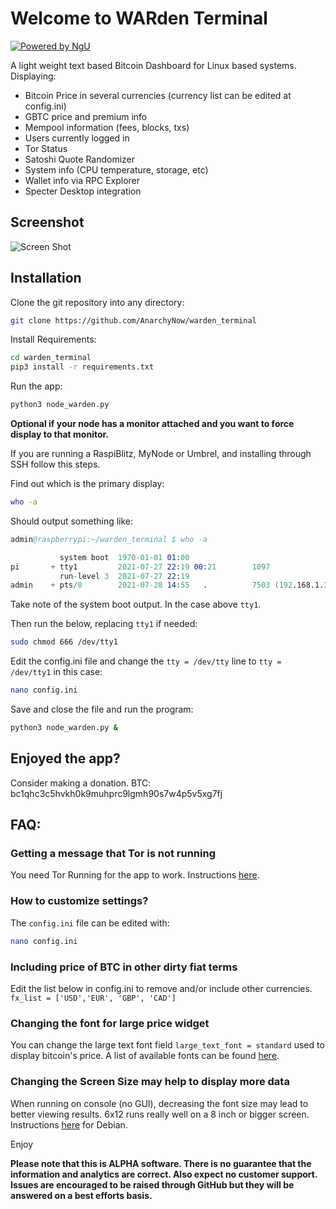 # Welcome to WARden Terminal

[![Powered by NgU](https://img.shields.io/badge/Powered%20by-NGU%20Technology-orange.svg)](https://bitcoin.org)

A light weight text based Bitcoin Dashboard for Linux based systems.
Displaying:

- Bitcoin Price in several currencies (currency list can be edited at config.ini)
- GBTC price and premium info
- Mempool information (fees, blocks, txs)
- Users currently logged in
- Tor Status
- Satoshi Quote Randomizer
- System info (CPU temperature, storage, etc)
- Wallet info via RPC Explorer
- Specter Desktop integration

## Screenshot

![Screen Shot](https://github.com/AnarchyNow/warden_terminal/static/images/Screen_Shot.jpeg)


## Installation

Clone the git repository into any directory:

```bash
git clone https://github.com/AnarchyNow/warden_terminal 
```

Install Requirements:

```bash
cd warden_terminal
pip3 install -r requirements.txt
```

Run the app:

```bash
python3 node_warden.py
```

**Optional if your node has a monitor attached and you want to force display to that monitor.**

If you are running a RaspiBlitz, MyNode or Umbrel, and installing through SSH follow this steps.

Find out which is the primary display:

```bash
who -a
```

Should output something like:

```s
admin@raspberrypi:~/warden_terminal $ who -a

           system boot  1970-01-01 01:00
pi       + tty1         2021-07-27 22:19 00:21        1097
           run-level 3  2021-07-27 22:19
admin    + pts/0        2021-07-28 14:55   .          7503 (192.168.1.123)
```

Take note of the system boot output. In the case above `tty1`.

Then run the below, replacing `tty1` if needed:

```bash
sudo chmod 666 /dev/tty1
```

Edit the config.ini file and change the `tty = /dev/tty` line to `tty = /dev/tty1` in this case:

```bash
nano config.ini
```

Save and close the file and run the program:

```bash
python3 node_warden.py &
```

## Enjoyed the app?

Consider making a donation.
BTC: bc1qhc3c5hvkh0k9muhprc9lgmh90s7w4p5v5xg7fj

## FAQ:

### Getting a message that Tor is not running

You need Tor Running for the app to work. Instructions [here](https://2019.www.torproject.org/docs/debian.html.en).

### How to customize settings?

The `config.ini` file can be edited with:

```bash
nano config.ini
```

### Including price of BTC in other dirty fiat terms

Edit the list below in config.ini to remove and/or include other currencies.
`fx_list = ['USD','EUR', 'GBP', 'CAD']`

### Changing the font for large price widget

You can change the large text font field `large_text_font = standard` used to display bitcoin's price.
A list of available fonts can be found [here](http://www.figlet.org/).

### Changing the Screen Size may help to display more data

When running on console (no GUI), decreasing the font size may lead to better viewing results. 6x12 runs really well on a 8 inch or bigger screen. Instructions [here](https://www.raspberrypi-spy.co.uk/2014/04/how-to-change-the-command-line-font-size/#:~:text=Using%20the%20up%2Fdown%20arrow%20keys%20select%20%E2%80%9C16%C3%9732,the%20size%20of%20the%20default.) for Debian.

Enjoy

**Please note that this is ALPHA software. There is no guarantee that the
information and analytics are correct. Also expect no customer support. Issues are encouraged to be raised through GitHub but they will be answered on a best efforts basis.**
